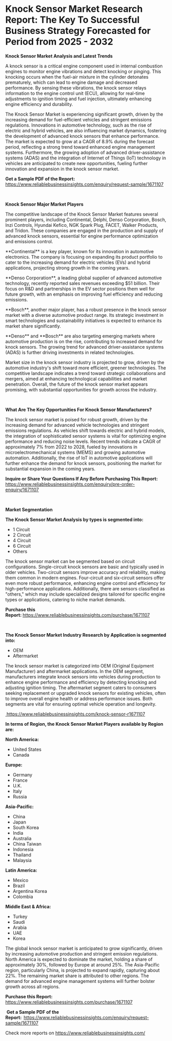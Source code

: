 <p><h1>Knock Sensor Market Research Report: The Key To Successful Business Strategy Forecasted for Period from 2025 - 2032</h1></p><p><strong>Knock Sensor Market Analysis and Latest Trends</strong></p>
<p><p>A knock sensor is a critical engine component used in internal combustion engines to monitor engine vibrations and detect knocking or pinging. This knocking occurs when the fuel-air mixture in the cylinder detonates prematurely, which can lead to engine damage and decreased performance. By sensing these vibrations, the knock sensor relays information to the engine control unit (ECU), allowing for real-time adjustments to ignition timing and fuel injection, ultimately enhancing engine efficiency and durability.</p><p>The Knock Sensor Market is experiencing significant growth, driven by the increasing demand for fuel-efficient vehicles and stringent emissions regulations. Innovations in automotive technology, such as the rise of electric and hybrid vehicles, are also influencing market dynamics, fostering the development of advanced knock sensors that enhance performance. The market is expected to grow at a CAGR of 8.9% during the forecast period, reflecting a strong trend toward enhanced engine management systems. Furthermore, the growing adoption of advanced driver-assistance systems (ADAS) and the integration of Internet of Things (IoT) technology in vehicles are anticipated to create new opportunities, fueling further innovation and expansion in the knock sensor market.</p></p>
<p><strong>Get a Sample PDF of the Report:&nbsp;</strong> <a href="https://www.reliablebusinessinsights.com/enquiry/request-sample/1671107?utm_campaign=3347&utm_medium=2&utm_source=Github&utm_content=ia&utm_term=09042025&utm_id=knock-sensor">https://www.reliablebusinessinsights.com/enquiry/request-sample/1671107</a></p>
<p>&nbsp;</p>
<p><strong>Knock Sensor Major Market Players</strong></p>
<p><p>The competitive landscape of the Knock Sensor Market features several prominent players, including Continental, Delphi, Denso Corporation, Bosch, Inzi Controls, Hyundai Kefico, NGK Spark Plug, FACET, Walker Products, and Tridon. These companies are engaged in the production and supply of advanced knock sensors, essential for engine performance optimization and emissions control.</p><p>**Continental** is a key player, known for its innovation in automotive electronics. The company is focusing on expanding its product portfolio to cater to the increasing demand for electric vehicles (EVs) and hybrid applications, projecting strong growth in the coming years.</p><p>**Denso Corporation**, a leading global supplier of advanced automotive technology, recently reported sales revenues exceeding $51 billion. Their focus on R&D and partnerships in the EV sector positions them well for future growth, with an emphasis on improving fuel efficiency and reducing emissions.</p><p>**Bosch**, another major player, has a robust presence in the knock sensor market with a diverse automotive product range. Its strategic investment in smart technologies and sustainability initiatives is expected to enhance its market share significantly.</p><p>**Denso** and **Bosch** are also targeting emerging markets where automotive production is on the rise, contributing to increased demand for knock sensors. The growing trend for advanced driver-assistance systems (ADAS) is further driving investments in related technologies.</p><p>Market size in the knock sensor industry is projected to grow, driven by the automotive industry's shift toward more efficient, greener technologies. The competitive landscape indicates a trend toward strategic collaborations and mergers, aimed at enhancing technological capabilities and market penetration. Overall, the future of the knock sensor market appears promising, with substantial opportunities for growth across the industry.</p></p>
<p>&nbsp;</p>
<p><strong>What Are The Key Opportunities For Knock Sensor Manufacturers?</strong></p>
<p><p>The knock sensor market is poised for robust growth, driven by the increasing demand for advanced vehicle technologies and stringent emissions regulations. As vehicles shift towards electric and hybrid models, the integration of sophisticated sensor systems is vital for optimizing engine performance and reducing noise levels. Recent trends indicate a CAGR of approximately 7% from 2022 to 2028, fueled by innovations in microelectromechanical systems (MEMS) and growing automotive automation. Additionally, the rise of IoT in automotive applications will further enhance the demand for knock sensors, positioning the market for substantial expansion in the coming years.</p></p>
<p><strong>Inquire or Share Your Questions If Any Before Purchasing This Report:</strong> <a href="https://www.reliablebusinessinsights.com/enquiry/pre-order-enquiry/1671107?utm_campaign=3347&utm_medium=2&utm_source=Github&utm_content=ia&utm_term=09042025&utm_id=knock-sensor">https://www.reliablebusinessinsights.com/enquiry/pre-order-enquiry/1671107</a></p>
<p>&nbsp;</p>
<p><strong>Market Segmentation</strong></p>
<p><strong>The Knock Sensor Market Analysis by types is segmented into:</strong></p>
<p><ul><li>1 Circuit</li><li>2 Circuit</li><li>4 Circuit</li><li>6 Circuit</li><li>Others</li></ul></p>
<p><p>The knock sensor market can be segmented based on circuit configurations. Single-circuit knock sensors are basic and typically used in older vehicles. Two-circuit sensors improve accuracy and reliability, making them common in modern engines. Four-circuit and six-circuit sensors offer even more robust performance, enhancing engine control and efficiency for high-performance applications. Additionally, there are sensors classified as "others," which may include specialized designs tailored for specific engine types or applications, catering to niche market demands.</p></p>
<p><strong>Purchase this Report:&nbsp;</strong><a href="https://www.reliablebusinessinsights.com/purchase/1671107?utm_campaign=3347&utm_medium=2&utm_source=Github&utm_content=ia&utm_term=09042025&utm_id=knock-sensor">https://www.reliablebusinessinsights.com/purchase/1671107</a></p>
<p>&nbsp;</p>
<p><strong>The Knock Sensor Market Industry Research by Application is segmented into:</strong></p>
<p><ul><li>OEM</li><li>Aftermarket</li></ul></p>
<p><p>The knock sensor market is categorized into OEM (Original Equipment Manufacturer) and aftermarket applications. In the OEM segment, manufacturers integrate knock sensors into vehicles during production to enhance engine performance and efficiency by detecting knocking and adjusting ignition timing. The aftermarket segment caters to consumers seeking replacement or upgraded knock sensors for existing vehicles, often to improve overall engine health or address performance issues. Both segments are vital for ensuring optimal vehicle operation and longevity.</p></p>
<p><a href="https://www.reliablebusinessinsights.com/knock-sensor-r1671107?utm_campaign=3347&utm_medium=2&utm_source=Github&utm_content=ia&utm_term=09042025&utm_id=knock-sensor">&nbsp;https://www.reliablebusinessinsights.com/knock-sensor-r1671107</a></p>
<p><strong>In terms of Region, the Knock Sensor Market Players available by Region are:</strong></p>
<p>
    <p> <strong> North America: </strong>
        <ul>
            <li>United States</li>
            <li>Canada</li>
        </ul>
        </p> 
    <p> <strong> Europe: </strong>
        <ul>
            <li>Germany</li>
            <li>France</li>
            <li>U.K.</li>
            <li>Italy</li>
            <li>Russia</li>
        </ul>
        </p> 
    <p> <strong> Asia-Pacific: </strong>
        <ul>
            <li>China</li>
            <li>Japan</li>
            <li>South Korea</li>
            <li>India</li>
            <li>Australia</li>
            <li>China Taiwan</li>
            <li>Indonesia</li>
            <li>Thailand</li>
            <li>Malaysia</li>
        </ul>
        </p> 
    <p> <strong> Latin America: </strong>
        <ul>
            <li>Mexico</li>
            <li>Brazil</li>
            <li>Argentina Korea</li>
            <li>Colombia</li>
        </ul>
        </p> 
    <p> <strong> Middle East & Africa: </strong>
        <ul>
            <li>Turkey</li>
            <li>Saudi</li>
            <li>Arabia</li>
            <li>UAE</li>
            <li>Korea</li>
        </ul>
    </p>
    </p>
<p><p>The global knock sensor market is anticipated to grow significantly, driven by increasing automotive production and stringent emission regulations. North America is expected to dominate the market, holding a share of approximately 30%, followed by Europe at around 25%. The Asia-Pacific region, particularly China, is projected to expand rapidly, capturing about 22%. The remaining market share is attributed to other regions. The demand for advanced engine management systems will further bolster growth across all regions.</p></p>
<p><strong>Purchase this Report: </strong><a href="https://www.reliablebusinessinsights.com/purchase/1671107?utm_campaign=3347&utm_medium=2&utm_source=Github&utm_content=ia&utm_term=09042025&utm_id=knock-sensor">https://www.reliablebusinessinsights.com/purchase/1671107</a></p>
<p>&nbsp;<strong>Get a Sample PDF of the Report:&nbsp;&nbsp;</strong><a href="https://www.reliablebusinessinsights.com/enquiry/request-sample/1671107?utm_campaign=3347&utm_medium=2&utm_source=Github&utm_content=ia&utm_term=09042025&utm_id=knock-sensor">https://www.reliablebusinessinsights.com/enquiry/request-sample/1671107</a></p>
<p><strong></strong></p>
<p>Check more reports on <a href="https://www.reliablebusinessinsights.com/?utm_campaign=3347&utm_medium=2&utm_source=Github&utm_content=ia&utm_term=09042025&utm_id=knock-sensor">https://www.reliablebusinessinsights.com/</a></p>